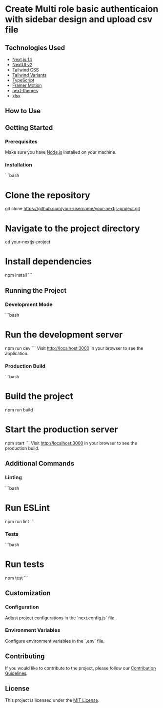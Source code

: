 # Create Multi role basic authenticaion with sidebar design and upload csv file


## Technologies Used

- [Next.js 14](https://nextjs.org/docs/getting-started)
- [NextUI v2](https://nextui.org/)
- [Tailwind CSS](https://tailwindcss.com/)
- [Tailwind Variants](https://tailwind-variants.org)
- [TypeScript](https://www.typescriptlang.org/)
- [Framer Motion](https://www.framer.com/motion/)
- [next-themes](https://github.com/pacocoursey/next-themes)
- [xlsx](https://www.npmjs.com/package/xlsx)

## How to Use

## Getting Started

### Prerequisites
Make sure you have [Node.js](https://nodejs.org/) installed on your machine.

### Installation
\`\`\`bash
# Clone the repository
git clone https://github.com/your-username/your-nextjs-project.git

# Navigate to the project directory
cd your-nextjs-project

# Install dependencies
npm install
\`\`\`

## Running the Project

### Development Mode
\`\`\`bash
# Run the development server
npm run dev
\`\`\`
Visit [http://localhost:3000](http://localhost:3000) in your browser to see the application.

### Production Build
\`\`\`bash
# Build the project
npm run build

# Start the production server
npm start
\`\`\`
Visit [http://localhost:3000](http://localhost:3000) in your browser to see the production build.

## Additional Commands

### Linting
\`\`\`bash
# Run ESLint
npm run lint
\`\`\`

### Tests
\`\`\`bash
# Run tests
npm test
\`\`\`

## Customization

### Configuration
Adjust project configurations in the \`next.config.js\` file.

### Environment Variables
Configure environment variables in the \`.env\` file.

## Contributing

If you would like to contribute to the project, please follow our [Contribution Guidelines](CONTRIBUTING.md).

## License

This project is licensed under the [MIT License](LICENSE).